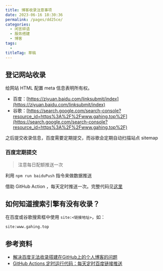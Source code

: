 ```yaml
---
title: 博客收录注意事项
date: 2023-06-16 18:30:36
permalink: /pages/dd25ce/
categories: 
  - 闲言碎语
  - 服务搭建
  - 博客
tags: 
  - 
titleTag: 草稿
---
```


## 登记网站收录
给网站 HTML 配置 meta 信息表明所有权。

- 百度：[https://ziyuan.baidu.com/linksubmit/index](https://ziyuan.baidu.com/linksubmit/index)
- 谷歌：[https://search.google.com/search-console?resource_id=https%3A%2F%2Fwww.gahing.top%2F](https://search.google.com/search-console?resource_id=https%3A%2F%2Fwww.gahing.top%2F)

之后提交收录信息，百度需要定期提交，而谷歌会定期自动扫描站点 sitemap

### 百度定期提交
> 注意每日配额推送一次

利用 `npm run baiduPush` 指令来做数据推送

借助 GitHub Action ，每天定时推送一次。完整代码见[这里](https://github.com/francecil/blog/tree/master/.github/workflows/baiduPush.yml)

## 如何知道搜索引擎有没有收录？

在百度或谷歌搜索框中使用 `site:<链接地址>`，如：
```
site:www.gahing.top
```

## 参考资料

- [解决百度无法收录搭建在GitHub上的个人博客的问题](https://xugaoyi.com/pages/41f87d890d0a02af/)
- [GitHub Actions 定时运行代码：每天定时百度链接推送](https://xugaoyi.com/pages/f44d2f9ad04ab8d3/)
